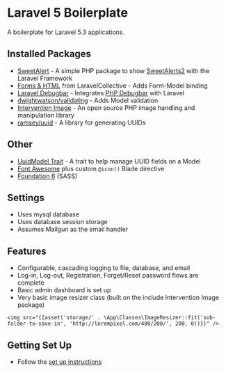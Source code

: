 # Laravel 5 Boilerplate
A boilerplate for Laravel 5.3 applications.

## Installed Packages
  * [SweetAlert](https://github.com/uxweb/sweet-alert) - A simple PHP package to show [SweetAlerts2](https://limonte.github.io/sweetalert2/) with the Laravel Framework
  * [Forms & HTML](https://laravelcollective.com/docs/5.3/html) from LaravelCollective - Adds Form-Model binding
  * [Laravel Debugbar](https://github.com/barryvdh/laravel-debugbar) - Integrates [PHP Debugbar](http://phpdebugbar.com/) with Laravel
  * [dwightwatson/validating](https://github.com/dwightwatson/validating) - Adds Model validation
  * [Intervention Image](http://image.intervention.io/) - An open source PHP image handling and manipulation library
  * [ramsey/uuid](https://github.com/ramsey/uuid) - A library for generating UUIDs

## Other
  * [UuidModel Trait](http://humaan.com/using-uuids-with-eloquent-in-laravel/) - A trait to help manage UUID fields on a Model
  * [Font Awesome](http://fontawesome.io/) plus custom `@icon()` Blade directive
  * [Foundation 6](http://foundation.zurb.com/sites/docs/) (SASS)

## Settings
  * Uses mysql database
  * Uses database session storage
  * Assumes Mailgun as the email handler

## Features
  * Configurable, cascading logging to file, database, and email
  * Log-in, Log-out, Registration, Forget/Reset password flows are complete
  * Basic admin dashboard is set up
  * Very basic image resizer class (built on the include Intervention Image package)
```
<img src="{{asset('storage/' . \App\Classes\ImageResizer::fit('sub-folder-to-save-in', 'http://lorempixel.com/400/200/', 200, 0))}}" />
```

## Getting Set Up
  *  Follow the [set up instructions](https://github.com/boromake/laravel5-boilerplate/wiki/Getting-Set-Up)

